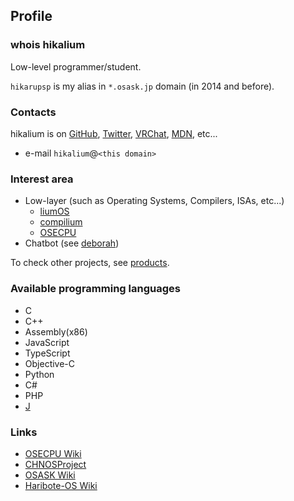 ## Profile

### whois hikalium

Low-level programmer/student.

`hikarupsp` is my alias in `*.osask.jp` domain (in 2014 and before).

### Contacts

hikalium is on 
[GitHub](https://github.com/hikalium/compilium),
[Twitter](https://twitter.com/hikalium),
[VRChat](https://www.vrchat.com/home/user/usr_e04b3879-5975-45a7-8955-05d924c04593),
[MDN](https://developer.mozilla.org/ja/profiles/hikalium),
etc...

- e-mail `hikalium`@`<this domain>`

### Interest area
- Low-layer (such as Operating Systems, Compilers, ISAs, etc...)
  - [liumOS](http://github.com/hikalium/liumos)
  - [compilium](http://github.com/hikalium/compilium)
  - [OSECPU](http://osecpu.osask.jp/wiki/)
- Chatbot (see [deborah](https://github.com/fourseasonslab/deborah))

To check other projects, see [products](/products).

### Available programming languages
- C
- C++
- Assembly(x86)
- JavaScript
- TypeScript
- Objective-C
- Python
- C#
- PHP
- [J](http://www.jsoftware.com/)

### Links
- [OSECPU Wiki](http://osecpu.osask.jp/wiki/?hikarupsp)
- [CHNOSProject](http://chnosproject.osdn.jp/)
- [OSASK Wiki](http://osask.net/w/520.html)
- [Haribote-OS Wiki](http://hrb.osask.jp/wiki/?hikarupsp)
